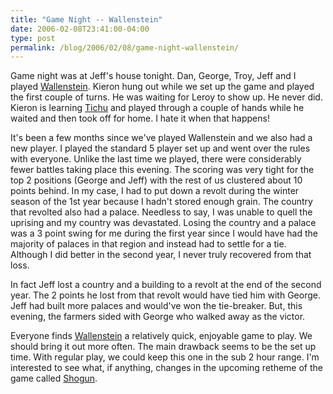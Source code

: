 ```yaml
---
title: "Game Night -- Wallenstein"
date: 2006-02-08T23:41:00-04:00
type: post
permalink: /blog/2006/02/08/game-night-wallenstein/
---
```

Game night was at Jeff's house tonight. Dan, George, Troy, Jeff and I played [Wallenstein](https://www.boardgamegeek.com/game/3307). Kieron hung out while we set up the game and played the first couple of turns. He was waiting for Leroy to show up. He never did. Kieron is learning [Tichu](https://www.boardgamegeek.com/game/215) and played through a couple of hands while he waited and then took off for home. I hate it when that happens!

It's been a few months since we've played Wallenstein and we also had a new player. I played the standard 5 player set up and went over the rules with everyone. Unlike the last time we played, there were considerably fewer battles taking place this evening. The scoring was very tight for the top 2 positions (George and Jeff) with the rest of us clustered about 10 points behind. In my case, I had to put down a revolt during the winter season of the 1st year because I hadn't stored enough grain. The country that revolted also had a palace. Needless to say, I was unable to quell the uprising and my country was devastated. Losing the country and a palace was a 3 point swing for me during the first year since I would have had the majority of palaces in that region and instead had to settle for a tie. Although I did better in the second year, I never truly recovered from that loss.

In fact Jeff lost a country and a building to a revolt at the end of the second year. The 2 points he lost from that revolt would have tied him with George. Jeff had built more palaces and would've won the tie-breaker. But, this evening, the farmers sided with George who walked away as the victor.

Everyone finds [Wallenstein](https://www.boardgamegeek.com/game/3307) a relatively quick, enjoyable game to play. We should bring it out more often. The main drawback seems to be the set up time. With regular play, we could keep this one in the sub 2 hour range. I'm interested to see what, if anything, changes in the upcoming retheme of the game called [Shogun](https://www.boardgamegeek.com/game/20551).

